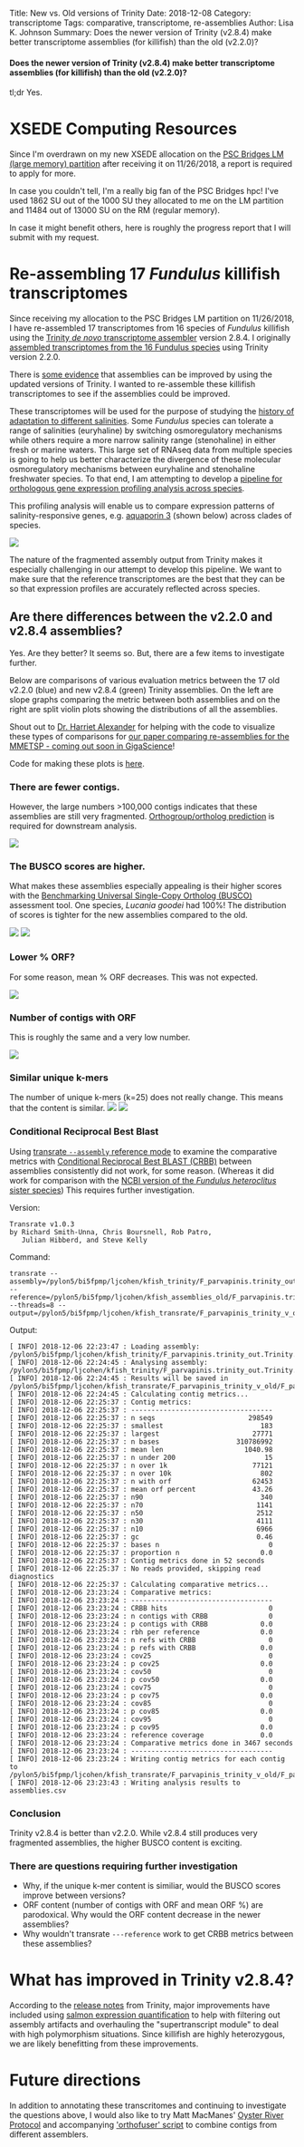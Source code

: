 Title: New vs. Old versions of Trinity
Date: 2018-12-08
Category: transcriptome
Tags: comparative, transcriptome, re-assemblies
Author: Lisa K. Johnson
Summary: Does the newer version of Trinity (v2.8.4) make better transcriptome assemblies (for killifish) than the old (v2.2.0)?

#### Does the newer version of Trinity (v2.8.4) make better transcriptome assemblies (for killifish) than the old (v2.2.0)?

tl;dr Yes.

# XSEDE Computing Resources

Since I'm overdrawn on my new XSEDE allocation on the [PSC Bridges LM (large memory) partition](https://www.psc.edu/bridges/user-guide/running-jobs) after receiving it on 11/26/2018, a report is required to apply for more. 

In case you couldn't tell, I'm a really big fan of the PSC Bridges hpc! I've used 1862 SU out of the 1000 SU they allocated to me on the LM partition and 11484 out of 13000 SU on the RM (regular memory).  

In case it might benefit others, here is roughly the progress report that I will submit with my request.

# Re-assembling 17 *Fundulus* killifish transcriptomes

Since receiving my allocation to the PSC Bridges LM partition on 11/26/2018, I have re-assembled 17 transcriptomes from 16 species of *Fundulus* killifish using the [Trinity *de novo* transcriptome assembler]((https://github.com/trinityrnaseq/trinityrnaseq)) version 2.8.4. I originally [assembled transcriptomes from the 16 Fundulus species](https://figshare.com/articles/De_novo_assemblies_annotations_and_gene_expression_profiling_of_gill_epithelium_from_16_species_of_Fundulus_killifish_in_response_to_salinity_change_/6827201) using Trinity version 2.2.0.

There is [some evidence](https://github.com/johnsolk/MMETSP/blob/master/notebooks/Supplemental%20Notebook%202%20-%20Trinity_version_comparisons.ipynb) that assemblies can be improved by using the updated versions of Trinity. I wanted to re-assemble these killifish transcriptomes to see if the assemblies could be improved.

These transcriptomes will be used for the purpose of studying the [history of adaptation to different salinities](https://www.ncbi.nlm.nih.gov/pubmed/20100216). Some *Fundulus* species can tolerate a range of salinities (euryhaline) by switching osmoregulatory mechanisms while others require a more narrow salinity range (stenohaline) in either fresh or marine waters. This large set of RNAseq data from multiple species is going to help us better characterize the divergence of these molecular osmoregulatory mechanisms between euryhaline and stenohaline freshwater species. To that end, I am attempting to develop a [pipeline for orthologous gene expression profiling analysis across species](https://github.com/johnsolk/RNAseq_15killifish).

This profiling analysis will enable us to compare expression patterns of salinity-responsive genes, e.g. [aquaporin 3](https://www.ebi.ac.uk/interpro/entry/IPR023275) (shown below) across clades of species.

![](https://raw.githubusercontent.com/WhiteheadLab/RNAseq_15killifish/115b2d8eaf1485b6e8e248f36912d619de089b8a/aqu3.png)

The nature of the fragmented assembly output from Trinity makes it especially challenging in our attempt to develop this pipeline. We want to make sure that the reference transcriptomes are the best that they can be so that expression profiles are accurately reflected across species.

## Are there differences between the v2.2.0 and v2.8.4 assemblies?

Yes. Are they better? It seems so. But, there are a few items to investigate further.

Below are comparisons of various evaluation metrics between the 17 old v2.2.0 (blue) and new v2.8.4 (green) Trinity assemblies. On the left are slope graphs comparing the metric between both assemblies and on the right are split violin plots showing the distributions of all the assemblies.

Shout out to [Dr. Harriet Alexander](https://www.whoi.edu/profile/halexander) for helping with the code to visualize these types of comparisons for [our paper comparing re-assemblies for the MMETSP - coming out soon in GigaScience](http://dx.doi.org/10.5524/100522)!

Code for making these plots is [here](https://github.com/WhiteheadLab/RNAseq_15killifish/blob/master/notebooks/evaluation_figures.ipynb).

### There are fewer contigs.

However, the large numbers >100,000 contigs indicates that these assemblies are still very fragmented. [Orthogroup/ortholog prediction](https://johnsolk.github.io/blog/explorations-with-orthofinder.html) is required for downstream analysis. 

![](https://raw.githubusercontent.com/WhiteheadLab/RNAseq_15killifish/master/evaluation/contigs.png)

### The BUSCO scores are higher.

What makes these assemblies especially appealing is their higher scores with the [Benchmarking Universal Single-Copy Ortholog (BUSCO)](https://busco.ezlab.org/) assessment tool. One species, *Lucania goodei* had 100%! The distribution of scores is tighter for the new assemblies compared to the old.

![](https://raw.githubusercontent.com/WhiteheadLab/RNAseq_15killifish/master/evaluation/busco_euk.png) ![](https://raw.githubusercontent.com/WhiteheadLab/RNAseq_15killifish/master/evaluation/busco_metazoa.png)

### Lower % ORF?

For some reason, mean % ORF decreases. This was not expected.

![](https://raw.githubusercontent.com/WhiteheadLab/RNAseq_15killifish/master/evaluation/orf_perc.png)

### Number of contigs with ORF

This is roughly the same and a very low number.

![](https://raw.githubusercontent.com/WhiteheadLab/RNAseq_15killifish/master/evaluation/n_orf.png)

### Similar unique k-mers

The number of unique k-mers (k=25) does not really change. This means that the content is similar.
![](https://raw.githubusercontent.com/WhiteheadLab/RNAseq_15killifish/master/evaluation/kmers.png)
![](https://raw.githubusercontent.com/WhiteheadLab/RNAseq_15killifish/master/evaluation/kmers_scatter.png)

### Conditional Reciprocal Best Blast

Using [transrate `--assembly` reference mode](http://hibberdlab.com/transrate/metrics.html) to examine the comparative metrics with [Conditional Reciprocal Best BLAST (CRBB)](https://github.com/cboursnell/crb-blast) between assemblies consistently did not work, for some reason. (Whereas it did work for comparison with the [NCBI version of the *Fundulus heteroclitus* sister species](ftp://ftp.ncbi.nlm.nih.gov/genomes/Fundulus_heteroclitus/RNA/)) This requires further investigation.

Version:
```
Transrate v1.0.3
by Richard Smith-Unna, Chris Boursnell, Rob Patro,
   Julian Hibberd, and Steve Kelly
```

Command:

```
transrate --assembly=/pylon5/bi5fpmp/ljcohen/kfish_trinity/F_parvapinis.trinity_out.Trinity.fasta --reference=/pylon5/bi5fpmp/ljcohen/kfish_assemblies_old/F_parvapinis.trinity_out.Trinity.fasta --threads=8 --output=/pylon5/bi5fpmp/ljcohen/kfish_transrate/F_parvapinis_trinity_v_old/
```
Output:
```
[ INFO] 2018-12-06 22:23:47 : Loading assembly: /pylon5/bi5fpmp/ljcohen/kfish_trinity/F_parvapinis.trinity_out.Trinity.fasta
[ INFO] 2018-12-06 22:24:45 : Analysing assembly: /pylon5/bi5fpmp/ljcohen/kfish_trinity/F_parvapinis.trinity_out.Trinity.fasta
[ INFO] 2018-12-06 22:24:45 : Results will be saved in /pylon5/bi5fpmp/ljcohen/kfish_transrate/F_parvapinis_trinity_v_old/F_parvapinis.trinity_out.Trinity
[ INFO] 2018-12-06 22:24:45 : Calculating contig metrics...
[ INFO] 2018-12-06 22:25:37 : Contig metrics:
[ INFO] 2018-12-06 22:25:37 : -----------------------------------
[ INFO] 2018-12-06 22:25:37 : n seqs                       298549
[ INFO] 2018-12-06 22:25:37 : smallest                        183
[ INFO] 2018-12-06 22:25:37 : largest                       27771
[ INFO] 2018-12-06 22:25:37 : n bases                   310786992
[ INFO] 2018-12-06 22:25:37 : mean len                    1040.98
[ INFO] 2018-12-06 22:25:37 : n under 200                      15
[ INFO] 2018-12-06 22:25:37 : n over 1k                     77121
[ INFO] 2018-12-06 22:25:37 : n over 10k                      802
[ INFO] 2018-12-06 22:25:37 : n with orf                    62453
[ INFO] 2018-12-06 22:25:37 : mean orf percent              43.26
[ INFO] 2018-12-06 22:25:37 : n90                             340
[ INFO] 2018-12-06 22:25:37 : n70                            1141
[ INFO] 2018-12-06 22:25:37 : n50                            2512
[ INFO] 2018-12-06 22:25:37 : n30                            4111
[ INFO] 2018-12-06 22:25:37 : n10                            6966
[ INFO] 2018-12-06 22:25:37 : gc                             0.46
[ INFO] 2018-12-06 22:25:37 : bases n                           0
[ INFO] 2018-12-06 22:25:37 : proportion n                    0.0
[ INFO] 2018-12-06 22:25:37 : Contig metrics done in 52 seconds
[ INFO] 2018-12-06 22:25:37 : No reads provided, skipping read diagnostics
[ INFO] 2018-12-06 22:25:37 : Calculating comparative metrics...
[ INFO] 2018-12-06 23:23:24 : Comparative metrics:
[ INFO] 2018-12-06 23:23:24 : -----------------------------------
[ INFO] 2018-12-06 23:23:24 : CRBB hits                         0
[ INFO] 2018-12-06 23:23:24 : n contigs with CRBB               0
[ INFO] 2018-12-06 23:23:24 : p contigs with CRBB             0.0
[ INFO] 2018-12-06 23:23:24 : rbh per reference               0.0
[ INFO] 2018-12-06 23:23:24 : n refs with CRBB                  0
[ INFO] 2018-12-06 23:23:24 : p refs with CRBB                0.0
[ INFO] 2018-12-06 23:23:24 : cov25                             0
[ INFO] 2018-12-06 23:23:24 : p cov25                         0.0
[ INFO] 2018-12-06 23:23:24 : cov50                             0
[ INFO] 2018-12-06 23:23:24 : p cov50                         0.0
[ INFO] 2018-12-06 23:23:24 : cov75                             0
[ INFO] 2018-12-06 23:23:24 : p cov75                         0.0
[ INFO] 2018-12-06 23:23:24 : cov85                             0
[ INFO] 2018-12-06 23:23:24 : p cov85                         0.0
[ INFO] 2018-12-06 23:23:24 : cov95                             0
[ INFO] 2018-12-06 23:23:24 : p cov95                         0.0
[ INFO] 2018-12-06 23:23:24 : reference coverage              0.0
[ INFO] 2018-12-06 23:23:24 : Comparative metrics done in 3467 seconds
[ INFO] 2018-12-06 23:23:24 : -----------------------------------
[ INFO] 2018-12-06 23:23:24 : Writing contig metrics for each contig to /pylon5/bi5fpmp/ljcohen/kfish_transrate/F_parvapinis_trinity_v_old/F_parvapinis.trinity_out.Trinity/contigs.csv
[ INFO] 2018-12-06 23:23:43 : Writing analysis results to assemblies.csv
```

### Conclusion

Trinity v2.8.4 is better than v2.2.0. While v2.8.4 still produces very fragmented assemblies, the higher BUSCO content is exciting. 

### There are questions requiring further investigation

* Why, if the unique k-mer content is similiar, would the BUSCO scores improve between versions?
* ORF content (number of contigs with ORF and mean ORF %) are parodoxical. Why would the ORF content decrease in the newer assemblies?
* Why wouldn't transrate `---reference` work to get CRBB metrics between these assemblies?

# What has improved in Trinity v2.8.4?

According to the [release notes](https://github.com/trinityrnaseq/trinityrnaseq/releases) from Trinity, major improvements have included using [salmon expression quantification](https://salmon.readthedocs.io/en/latest/) to help with filtering out assembly artifacts and overhauling the "supertranscript module" to deal with high polymorphism situations. Since killifish are highly heterozygous, we are likely benefitting from these improvements.

# Future directions

In addition to annotating these transcritomes and continuing to investigate the questions above, I would also like to try Matt MacManes' [Oyster River Protocol](https://oyster-river-protocol.readthedocs.io/en/latest/) and accompanying ['orthofuser' script](https://github.com/macmanes-lab/Oyster_River_Protocol/blob/master/orthofuser.mk) to combine contigs from different assemblers.

